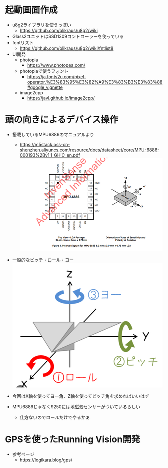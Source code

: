 # 起動画面作成
- u8g2ライブラリを使うっぽい
  - https://github.com/olikraus/u8g2/wiki
- Glass2ユニットはSSD1309コントローラーを使っている
- fontリスト
  - https://github.com/olikraus/u8g2/wiki/fntlist8
- UI開発
  - photopia
    - https://www.photopea.com/
  - photopiaで使うフォント
    - https://ja.fonts2u.com/pixel-operator.%E3%83%95%E3%82%A9%E3%83%B3%E3%83%88#google_vignette
  - image2cpp
    - https://javl.github.io/image2cpp/

# 頭の向きによるデバイス操作
- 搭載しているMPU6886のマニュアルより
  - https://m5stack.oss-cn-shenzhen.aliyuncs.com/resource/docs/datasheet/core/MPU-6886-000193%2Bv1.1_GHIC_en.pdf
![alt text](image.png)

- 一般的なピッチ・ロール・ヨー
![alt text](image-1.png)
- 今回はX軸を使ってヨー角、Z軸を使ってピッチ角を求めればいいはず

- MPU6886じゃなく9250には地磁気センサーがついているらしい
  - 仕方ないのでロールだけでやるかぁ

# GPSを使ったRunning Vision開発
- 参考ページ
  - https://logikara.blog/gps/
